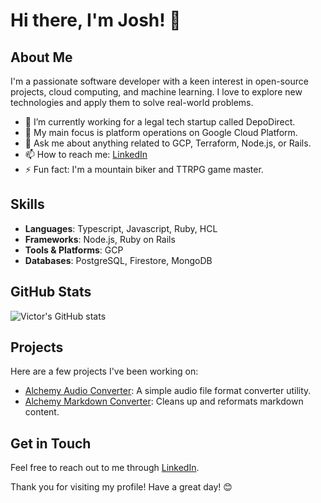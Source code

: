 # Hi there, I'm Josh! 👋

## About Me

I'm a passionate software developer with a keen interest in open-source projects, cloud computing, and machine learning. I love to explore new technologies and apply them to solve real-world problems.

- 🔭 I’m currently working for a legal tech startup called DepoDirect.
- 🌱 My main focus is platform operations on Google Cloud Platform.
- 💬 Ask me about anything related to GCP, Terraform, Node.js, or Rails.
- 📫 How to reach me: [LinkedIn](https://www.linkedin.com/in/joshuamgrosser)
- ⚡ Fun fact: I'm a mountain biker and TTRPG game master.

## Skills

- **Languages**: Typescript, Javascript, Ruby, HCL
- **Frameworks**: Node.js, Ruby on Rails
- **Tools & Platforms**: GCP
- **Databases**: PostgreSQL, Firestore, MongoDB

## GitHub Stats

![Victor's GitHub stats](https://github-readme-stats.vercel.app/api?username=vvulfmann&show_icons=true&theme=radical)

## Projects

Here are a few projects I've been working on:

- [Alchemy Audio Converter](https://github.com/vvulfmann/alchemy-audio-converter): A simple audio file format converter utility.
- [Alchemy Markdown Converter](https://github.com/vvulfmann/ddb-alchemy-markdown-converter): Cleans up and reformats markdown content.

## Get in Touch

Feel free to reach out to me through [LinkedIn](https://www.linkedin.com/in/joshuamgrosser).

Thank you for visiting my profile! Have a great day! 😊
